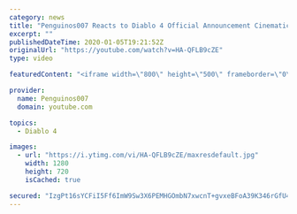 ```yaml
---
category: news
title: "Penguinos007 Reacts to Diablo 4 Official Announcement Cinematic Trailer (Blizzcon 2019)"
excerpt: ""
publishedDateTime: 2020-01-05T19:21:52Z
originalUrl: "https://youtube.com/watch?v=HA-QFLB9cZE"
type: video

featuredContent: "<iframe width=\"800\" height=\"500\" frameborder=\"0\" src=\"https://www.youtube.com/embed/HA-QFLB9cZE\" allow=\"accelerometer; autoplay; encrypted-media; gyroscope; picture-in-picture\" allowfullscreen></iframe>"

provider:
  name: Penguinos007
  domain: youtube.com

topics:
  - Diablo 4

images:
  - url: "https://i.ytimg.com/vi/HA-QFLB9cZE/maxresdefault.jpg"
    width: 1280
    height: 720
    isCached: true

secured: "IzgPt16sYCFiI5Ff6ImW9Sw3X6PEMHGOmbN7xwcnT+gvxeBFoA39K346rGfU4iGwqrRKHb8JUwyExaudpfCQqUxYQOZrrt1FwWnudVnfePxDGSyklpESchX8nI5vZ8jhNZ9aWZlUWHkwTY8Ja6q29Z/dPJ5F9pwilo5NdzzTiQP2hh8UIUVtM8lkioRMKU5JlGkYD48P6JN/BP5cpaa/gs2vQLuTxVYgVgzy1R9gYdD1Y07KlNvcOWtgk55Z0TtCZS22klIGwV18jq82bqFtCS/LL+4rgekn5OiuVSqR3XUS6YocNM6tcMnh/e4vkUVAO3phxfTVf8NbNj64WxZ2hWz6vVlC4LLUHWloxKA28fAY1aV++7Xz/A9lEq0VLslTzOAPrXvvrypEO8djyM+hQa5+fLzMWJaJvyV1u7J9xc7zHToFif3LtBm9bN/OvHn/;ZamTdbIEyiNisOndcRAMTQ=="
---
```


